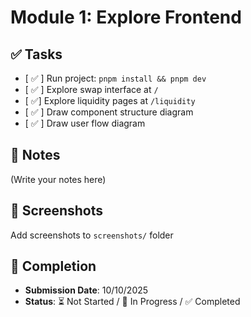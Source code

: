 # Module 1: Explore Frontend

## ✅ Tasks

- [ ✅ ] Run project: `pnpm install && pnpm dev`
- [ ✅ ] Explore swap interface at `/`
- [ ✅] Explore liquidity pages at `/liquidity`
- [ ✅ ] Draw component structure diagram
- [ ✅ ] Draw user flow diagram

## 📝 Notes

(Write your notes here)

## 📸 Screenshots

Add screenshots to `screenshots/` folder

## 📅 Completion

- **Submission Date**: 10/10/2025
- **Status**: ⏳ Not Started / 🚧 In Progress / ✅ Completed
